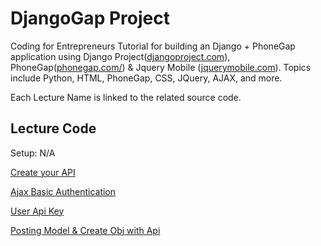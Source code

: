 DjangoGap Project
=========

Coding for Entrepreneurs Tutorial for building an Django + PhoneGap application using Django Project([djangoproject.com](http://djangoproject.com)), PhoneGap([phonegap.com/](http://phonegap.com/developer/)) &amp; Jquery Mobile ([jquerymobile.com](http://jquerymobile.com)). Topics include Python, HTML, PhoneGap, CSS, JQuery, AJAX, and more.

Each Lecture Name is linked to the related source code.

## Lecture Code
Setup: N/A

[Create your API](../../tree/e76e758b4c7b24d8d265dec7d6c9db4779b29cae)

[Ajax Basic Authentication](../../tree/8c0a2d9bc9ac4415ef972e34827ef350908b2c92)

[User Api Key](../../tree/82adc0accf30af2b2bda06ab798a97fdc43626e2)

[Posting Model & Create Obj with Api](../../tree/44d3412d0733a4711156bd5d7a4904d64d904aaf)